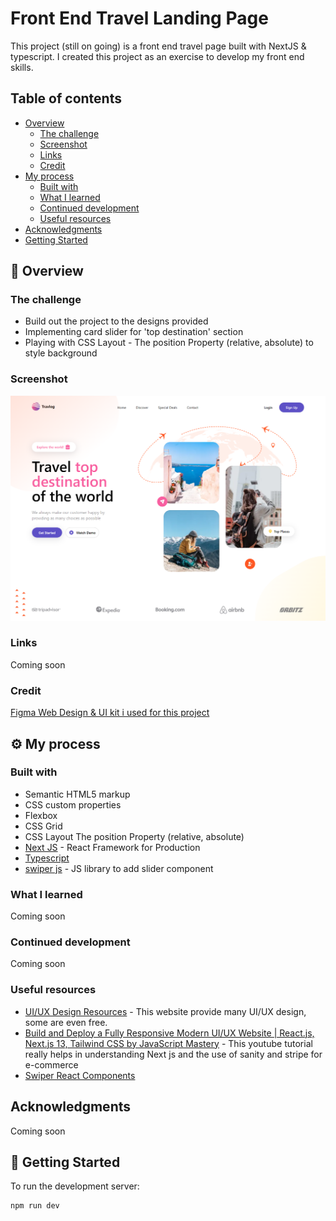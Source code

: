 # Front End Travel Landing Page
This project (still on going) is a front end travel page built with NextJS & typescript. I created this project as an exercise to develop my front end skills.

## Table of contents

- [Overview](#overview)
  - [The challenge](#the-challenge)
  - [Screenshot](#screenshot)
  - [Links](#links)
  - [Credit](#credit)
- [My process](#my-process)
  - [Built with](#built-with)
  - [What I learned](#what-i-learned)
  - [Continued development](#continued-development)
  - [Useful resources](#useful-resources)
- [Acknowledgments](#acknowledgments)
- [Getting Started](#getting-started)


## 🚨 Overview

### The challenge

- Build out the project to the designs provided
- Implementing card slider for 'top destination' section
- Playing with CSS Layout - The position Property (relative, absolute) to style background 

### Screenshot
![Design overview for Travel Page](./public/header-travlog.png)

### Links
Coming soon

### Credit
[Figma Web Design & UI kit i used for this project](https://www.figma.com/file/5faP92Sa9LBCqmtwIcvVIk/Landing-Page-UI-Design-in-Figma-(Community)?type=design&t=d4D5mlw01KLHlElv-6)

## ⚙️ My process

### Built with

- Semantic HTML5 markup
- CSS custom properties
- Flexbox
- CSS Grid
- CSS Layout The position Property (relative, absolute)
- [Next JS](https://nextjs.org/) - React Framework for Production
- [Typescript](https://www.typescriptlang.org/) 
- [swiper js](https://swiperjs.com/) - JS library to add slider component

### What I learned

Coming soon

### Continued development
Coming soon

### Useful resources
- [UI/UX Design Resources](https://ui8.net/) - This website provide many UI/UX design, some are even free.
- [Build and Deploy a Fully Responsive Modern UI/UX Website | React.js, Next.js 13, Tailwind CSS by JavaScript Mastery](https://www.youtube.com/watch?v=cuzw4vL1z5E&list=PLX3rE0SL_PjHPmNDA1PVfR7_22pzEuW5T&index=13&t=3479s&ab_channel=JavaScriptMastery) - This youtube tutorial really helps in understanding Next js and the use of sanity and stripe for e-commerce
- [Swiper React Components](https://swiperjs.com/react#styles)

## Acknowledgments
Coming soon


## 🤸 Getting Started

To run the development server:

```bash
npm run dev
```
